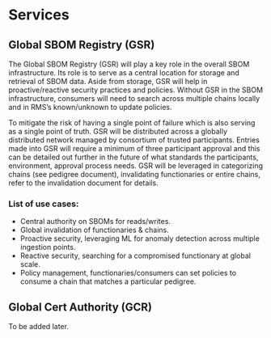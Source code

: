 # Services


## Global SBOM Registry (GSR)


  The Global SBOM Registry (GSR) will play a key role in the overall SBOM infrastructure. Its role is to serve as a central location for storage and retrieval of SBOM data.  Aside from storage, GSR will help in proactive/reactive security practices and policies.   Without GSR in the SBOM infrastructure, consumers will need to search across multiple chains locally and in RMS’s known/unknown to update policies.

  To mitigate the risk of having a single point of failure which is also serving as a single point of truth.  GSR will be distributed across a globally distributed network managed by consortium of trusted participants.   Entries made into GSR will require a minimum of three participant approval and this can be detailed out further in the future of what standards the participants, environment, approval process needs.   GSR will be leveraged in categorizing chains (see pedigree document), invalidating functionaries or entire chains, refer to the invalidation document for details.

  
### List of use cases:

* Central authority on SBOMs for reads/writes.
* Global invalidation of functionaries & chains.
* Proactive security, leveraging ML for anomaly detection across multiple ingestion points.
* Reactive security, searching for a compromised functionary at global scale.
* Policy management, functionaries/consumers can set policies to consume a chain that matches a particular pedigree.


## Global Cert Authority (GCR)

To be added later.


